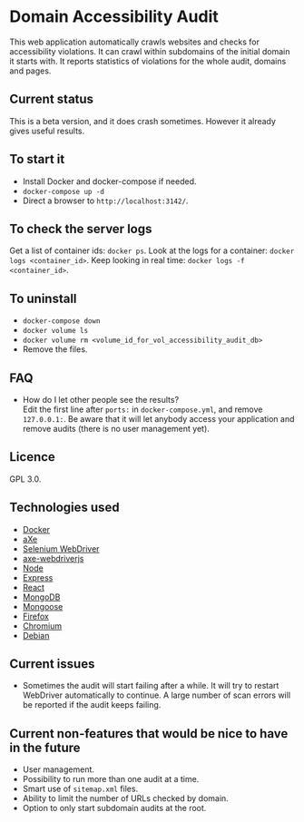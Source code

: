 # Domain Accessibility Audit

This web application automatically crawls websites and checks for accessibility violations.
It can crawl within subdomains of the initial domain it starts with.
It reports statistics of violations for the whole audit, domains and pages.

## Current status
This is a beta version, and it does crash sometimes.
However it already gives useful results.

## To start it
- Install Docker and docker-compose if needed.
- `docker-compose up -d`
- Direct a browser to `http://localhost:3142/`.

## To check the server logs
Get a list of container ids: `docker ps`.
Look at the logs for a container: `docker logs <container_id>`.
Keep looking in real time: `docker logs -f <container_id>`.

## To uninstall
- `docker-compose down`
- `docker volume ls`
- `docker volume rm <volume_id_for_vol_accessibility_audit_db>`
- Remove the files.

## FAQ
- How do I let other people see the results?  
Edit the first line after `ports:` in `docker-compose.yml`, and remove `127.0.0.1:`. Be aware that it will let anybody access your application and remove audits (there is no user management yet).

## Licence
GPL 3.0.

## Technologies used
- [Docker](https://www.docker.com/)
- [aXe](https://github.com/dequelabs/axe-core)
- [Selenium WebDriver](https://www.seleniumhq.org/projects/webdriver/)
- [axe-webdriverjs](https://github.com/dequelabs/axe-webdriverjs)
- [Node](https://nodejs.org/)
- [Express](https://expressjs.com/)
- [React](https://reactjs.org/)
- [MongoDB](https://www.mongodb.com/)
- [Mongoose](https://mongoosejs.com/)
- [Firefox](https://www.mozilla.org/en-US/firefox/)
- [Chromium](https://www.chromium.org/Home)
- [Debian](https://www.debian.org/)

## Current issues
- Sometimes the audit will start failing after a while. It will try to restart WebDriver automatically to continue. A large number of scan errors will be reported if the audit keeps failing.

## Current non-features that would be nice to have in the future
- User management.
- Possibility to run more than one audit at a time.
- Smart use of `sitemap.xml` files.
- Ability to limit the number of URLs checked by domain.
- Option to only start subdomain audits at the root.
